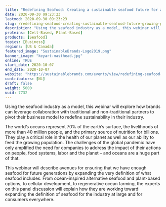 ```yaml
---
title: "Redefining Seafood: Creating a sustainable seafood future for a growing global population"
date: 2020-09-30 09:23:23
lastmod: 2020-09-30 09:23:23
slug: /redefining-seafood-creating-sustainable-seafood-future-growing-global-population
description: "Using the seafood industry as a model, this webinar will explore how brands can leverage collaboration with traditional and non-traditional partners to pivot their business model to redefine sustainability in their industry."
proteins: [Cell-Based, Plant-Based]
products: [Seafood]
topics: [Business]
regions: [US & Canada]
featured_image: "SustainableBrands-Logo2019.png"
banner_image: "keyart-masthead.jpg"
online: TRUE
start_date: 2020-10-07
end_date: 2020-10-07
website: "https://sustainablebrands.com/events/view/redefining-seafood-creating-a-sustainable-seafood-future-for-a-growing-global-population"
contributors: [NL]
draft: false
weight: 5000
uuid: 7732
---
```

<p>Using the seafood industry as a model, this webinar will explore how brands can leverage collaboration with traditional and non-traditional partners to pivot their business model to redefine sustainability in their industry.</p>
<p>The world’s oceans represent 70% of the earth’s surface, the livelihoods of more than 40 million people, and the primary source of nutrition for billions. They play a critical role in the health of our planet as well as our ability to feed the growing population. The challenges of the global pandemic have only amplified the need for companies to address the impact of their actions on people, food systems, labor and the planet – and oceans are a huge part of that.</p>
<p>This webinar will describe avenues for ensuring that we have enough seafood for future generations by expanding the very definition of what seafood includes. From ocean-inspired alternative seafood and plant-based options, to cellular development, to regenerative ocean farming, the experts on this panel discussion will explain how they are working toward expanding the definition of seafood for the industry at large and for consumers everywhere.</p>
